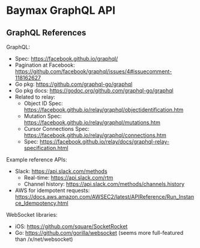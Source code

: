 Baymax GraphQL API
==================

GraphQL References
------------------

GraphQL:

- Spec: https://facebook.github.io/graphql/
- Pagination at Facebook: https://github.com/facebook/graphql/issues/4#issuecomment-118162627
- Go pkg: https://github.com/graphql-go/graphql
- Go pkg docs: https://godoc.org/github.com/graphql-go/graphql
- Related to relay:
    - Object ID Spec: https://facebook.github.io/relay/graphql/objectidentification.htm
    - Mutation Spec: https://facebook.github.io/relay/graphql/mutations.htm
    - Cursor Connections Spec: https://facebook.github.io/relay/graphql/connections.htm
    - Spec: https://facebook.github.io/relay/docs/graphql-relay-specification.html

Example reference APIs:

- Slack: https://api.slack.com/methods
    - Real-time: https://api.slack.com/rtm
    - Channel history: https://api.slack.com/methods/channels.history
- AWS for idempotent requests: https://docs.aws.amazon.com/AWSEC2/latest/APIReference/Run_Instance_Idempotency.html

WebSocket libraries:

- iOS: https://github.com/square/SocketRocket
- Go: https://github.com/gorilla/websocket (seems more full-featured than /x/net/websocket)
